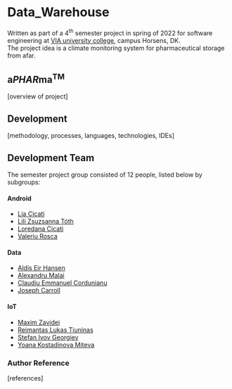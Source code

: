 # Data_Warehouse

Written as part of a 4<sup>th</sup> semester project in spring of 2022 for software engineering at [VIA university college](https://via.dk), campus Horsens, DK.  
The project idea is a climate monitoring system for pharmaceutical storage from afar.

## a*PHAR*ma<sup>TM</sup>

[overview of project]

## Development
[methodology, processes, languages, technologies, IDEs]

## Development Team
The semester project group consisted of 12 people, listed below by subgroups:

#### Android
- [Lia Cicati](https://github.com/LiaCicati)
- [Lili Zsuzsanna Tóth](https://github.com/tothlilizs)
- [Loredana Cicati](https://github.com/LoredanaCicati)
- [Valeriu Rosca](https://github.com/Valeriu1)

#### Data
- [Aldís Eir Hansen](https://github.com/AlleyCatRacer)
- [Alexandru Malai](https://github.com/StapanulLumii)
- [Claudiu Emmanuel Cordunianu](https://github.com/143473)
- [Joseph Carroll](https://github.com/carrolljody)

#### IoT
- [Maxim Zavidei](https://github.com/Maxim-Zavidei)
- [Reimantas Lukas Tiuninas](https://github.com/SkyKalazar)
- [Stefan Ivov Georgiev](https://github.com/NoHop3)
- [Yoana Kostadinova Miteva]()


### Author Reference
[references]
